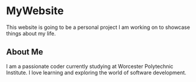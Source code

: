 # MyWebsite
This website is going to be a personal project I am working on to showcase things about my life.

## About Me
I am a passionate coder currently studying at Worcester Polytechnic Institute. I love learning and exploring the world of software development.
